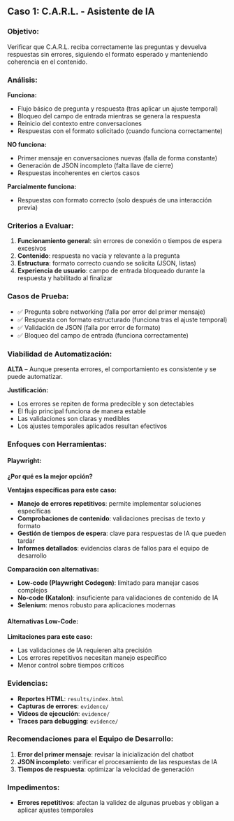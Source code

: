 ## Caso 1: C.A.R.L. - Asistente de IA

### Objetivo:
Verificar que C.A.R.L. reciba correctamente las preguntas y devuelva respuestas sin errores, siguiendo el formato esperado y manteniendo coherencia en el contenido.

### Análisis:
**Funciona:**
- Flujo básico de pregunta y respuesta (tras aplicar un ajuste temporal)
- Bloqueo del campo de entrada mientras se genera la respuesta
- Reinicio del contexto entre conversaciones
- Respuestas con el formato solicitado (cuando funciona correctamente)

**NO funciona:**
- Primer mensaje en conversaciones nuevas (falla de forma constante)
- Generación de JSON incompleto (falta llave de cierre)
- Respuestas incoherentes en ciertos casos

**Parcialmente funciona:**
- Respuestas con formato correcto (solo después de una interacción previa)

### Criterios a Evaluar:
1. **Funcionamiento general**: sin errores de conexión o tiempos de espera excesivos
2. **Contenido**: respuesta no vacía y relevante a la pregunta
3. **Estructura**: formato correcto cuando se solicita (JSON, listas)
4. **Experiencia de usuario**: campo de entrada bloqueado durante la respuesta y habilitado al finalizar

### Casos de Prueba:
- ✅ Pregunta sobre networking (falla por error del primer mensaje)
- ✅ Respuesta con formato estructurado (funciona tras el ajuste temporal)
- ✅ Validación de JSON (falla por error de formato)
- ✅ Bloqueo del campo de entrada (funciona correctamente)

### Viabilidad de Automatización:
**ALTA** – Aunque presenta errores, el comportamiento es consistente y se puede automatizar.

**Justificación:**
- Los errores se repiten de forma predecible y son detectables
- El flujo principal funciona de manera estable
- Las validaciones son claras y medibles
- Los ajustes temporales aplicados resultan efectivos

### Enfoques con Herramientas:

#### Playwright:
**¿Por qué es la mejor opción?**

**Ventajas específicas para este caso:**
- **Manejo de errores repetitivos**: permite implementar soluciones específicas
- **Comprobaciones de contenido**: validaciones precisas de texto y formato
- **Gestión de tiempos de espera**: clave para respuestas de IA que pueden tardar
- **Informes detallados**: evidencias claras de fallos para el equipo de desarrollo

**Comparación con alternativas:**
- **Low-code (Playwright Codegen)**: limitado para manejar casos complejos
- **No-code (Katalon)**: insuficiente para validaciones de contenido de IA
- **Selenium**: menos robusto para aplicaciones modernas

#### Alternativas Low-Code:
**Limitaciones para este caso:**
- Las validaciones de IA requieren alta precisión
- Los errores repetitivos necesitan manejo específico
- Menor control sobre tiempos críticos

### Evidencias:
- **Reportes HTML**: `results/index.html`
- **Capturas de errores**: `evidence/`
- **Videos de ejecución**: `evidence/`
- **Traces para debugging**: `evidence/`

### Recomendaciones para el Equipo de Desarrollo:
1. **Error del primer mensaje**: revisar la inicialización del chatbot
2. **JSON incompleto**: verificar el procesamiento de las respuestas de IA
3. **Tiempos de respuesta**: optimizar la velocidad de generación

### Impedimentos:
- **Errores repetitivos**: afectan la validez de algunas pruebas y obligan a aplicar ajustes temporales
